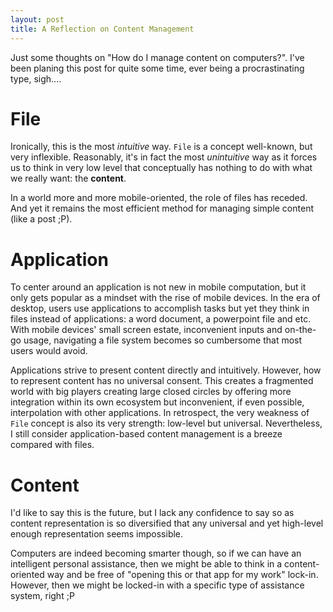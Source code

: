 ```yaml
---
layout: post
title: A Reflection on Content Management
---
```


Just some thoughts on "How do I manage content on computers?". I've been planing this post for quite some time, ever being a procrastinating type, sigh....

File
====

Ironically, this is the most *intuitive* way. `File` is a concept well-known, but very inflexible. Reasonably, it's in fact the most *unintuitive* way as it forces us to think in very low level that conceptually has nothing to do with what we really want: the **content**.

In a world more and more mobile-oriented, the role of files has receded. And yet it remains the most efficient method for managing simple content (like a post ;P).

Application
===========
  
To center around an application is not new in mobile computation, but it only gets popular as a mindset with the rise of mobile devices. In the era of desktop, users use applications to accomplish tasks but yet they think in files instead of applications: a word document, a powerpoint file and etc. With mobile devices' small screen estate, inconvenient inputs and on-the-go usage, navigating a file system becomes so cumbersome that most users would avoid. 

Applications strive to present content directly and intuitively. However, how to represent content has no universal consent. This creates a fragmented world with big players creating large closed circles by offering more integration within its own ecosystem but inconvenient, if even possible, interpolation with other applications. In retrospect, the very weakness of `File` concept is also its very strength: low-level but universal. Nevertheless, I still consider application-based content management is a breeze compared with files.

Content
=======

I'd like to say this is the future, but I lack any confidence to say so as content representation is so diversified that any universal and yet high-level enough representation seems impossible. 

Computers are indeed becoming smarter though, so if we can have an intelligent personal assistance, then we might be able to think in a content-oriented way and be free of "opening this or that app for my work" lock-in. However, then we might be locked-in with a specific type of assistance system, right ;P
